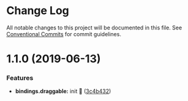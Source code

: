 # Change Log

All notable changes to this project will be documented in this file.
See [Conventional Commits](https://conventionalcommits.org) for commit guidelines.

# 1.1.0 (2019-06-13)

### Features

- **bindings.draggable:** init :tada: ([3c4b432](https://github.com/Profiscience/knockout-contrib/commit/3c4b432))
